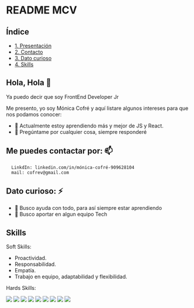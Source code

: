 # README MCV

## Índice
* [1. Presentación](#Hola)
* [2. Contacto](#Me-puedes-contactar)
* [3. Dato curioso](#Dato-curioso)
* [4. Skills](#Skills)


## Hola, Hola 👋

Ya puedo decir que soy FrontEnd Developer Jr

Me presento, yo soy Mónica Cofré y aquí listare algunos intereses para que nos podamos conocer:

- 🌱 Actualmente estoy aprendiendo más y mejor de JS y React.
- 💬 Pregúntame por cualquier cosa, siempre responderé


## Me puedes contactar por: 📫
      LinkdIn: linkedin.com/in/mónica-cofré-909628104
      mail: cofrev@gmail.com
      

## Dato curioso: ⚡ 
- 🤔 Busco ayuda con todo, para así siempre estar aprendiendo
- 👯 Busco aportar en algun equipo Tech


## Skills
Soft Skills:
- Proactividad.
- Responsabilidad.
- Empatía.
- Trabajo en equipo, adaptabilidad y flexibilidad.

Hards Skills:

<img src="https://res.cloudinary.com/dkcufj8t5/image/upload/c_scale,h_50/v1654890320/iconos%20prog/GitHub_i6wjzl.png" /> <img src="https://res.cloudinary.com/dkcufj8t5/image/upload/v1654890320/iconos%20prog/trello_jmg1ib.png" /> <img src="https://res.cloudinary.com/dkcufj8t5/image/upload/v1654890320/iconos%20prog/gitBash_bdyci5.png" />
<img src="https://res.cloudinary.com/dkcufj8t5/image/upload/v1654890319/iconos%20prog/css_irgezk.png" /> <img src="https://res.cloudinary.com/dkcufj8t5/image/upload/v1654890320/iconos%20prog/html_ri1cg9.png" /> <img src="https://res.cloudinary.com/dkcufj8t5/image/upload/v1654890320/iconos%20prog/js_f1f07e.png" />
<img src="https://res.cloudinary.com/dkcufj8t5/image/upload/v1654890319/iconos%20prog/figma_zr3vei.png" /> <img src="https://res.cloudinary.com/dkcufj8t5/image/upload/v1654890319/iconos%20prog/visual_akpz53.png" /> <img src="https://res.cloudinary.com/dkcufj8t5/image/upload/v1654890319/iconos%20prog/Firebase_evcgqg.png" />




<!--
**MonicaCofre/monicaCofre** is a ✨ _special_ ✨ repository because its `README.md` (this file) appears on your GitHub profile.
-->
